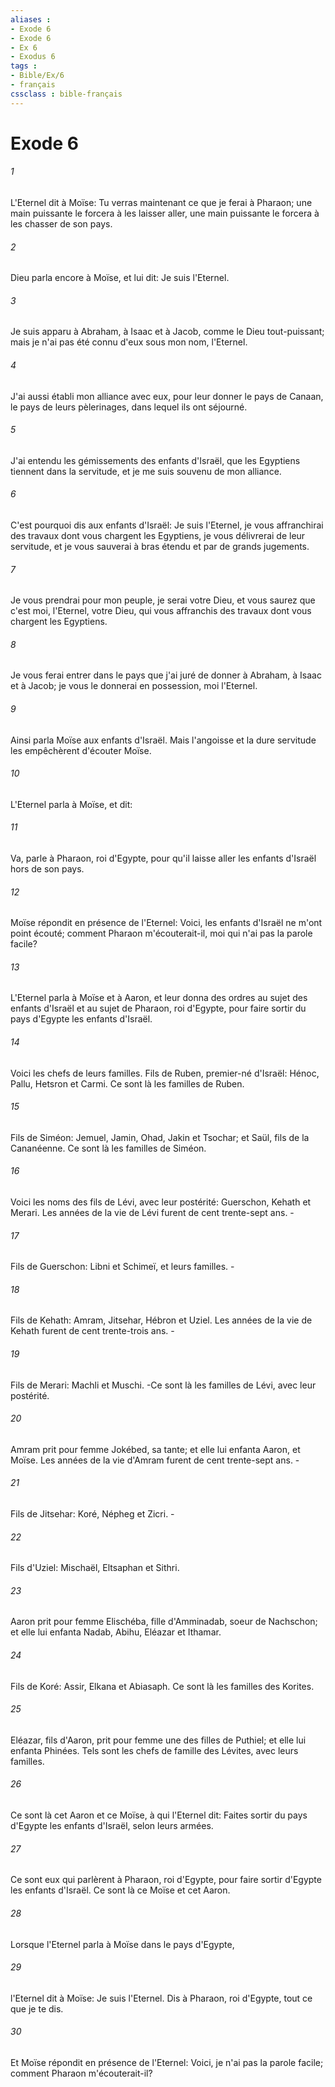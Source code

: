 ```yaml
---
aliases : 
- Exode 6
- Exode 6
- Ex 6
- Exodus 6
tags : 
- Bible/Ex/6
- français
cssclass : bible-français
---
```


# Exode 6

###### 1
L'Eternel dit à Moïse: Tu verras maintenant ce que je ferai à Pharaon; une main puissante le forcera à les laisser aller, une main puissante le forcera à les chasser de son pays.
###### 2
Dieu parla encore à Moïse, et lui dit: Je suis l'Eternel.
###### 3
Je suis apparu à Abraham, à Isaac et à Jacob, comme le Dieu tout-puissant; mais je n'ai pas été connu d'eux sous mon nom, l'Eternel.
###### 4
J'ai aussi établi mon alliance avec eux, pour leur donner le pays de Canaan, le pays de leurs pèlerinages, dans lequel ils ont séjourné.
###### 5
J'ai entendu les gémissements des enfants d'Israël, que les Egyptiens tiennent dans la servitude, et je me suis souvenu de mon alliance.
###### 6
C'est pourquoi dis aux enfants d'Israël: Je suis l'Eternel, je vous affranchirai des travaux dont vous chargent les Egyptiens, je vous délivrerai de leur servitude, et je vous sauverai à bras étendu et par de grands jugements.
###### 7
Je vous prendrai pour mon peuple, je serai votre Dieu, et vous saurez que c'est moi, l'Eternel, votre Dieu, qui vous affranchis des travaux dont vous chargent les Egyptiens.
###### 8
Je vous ferai entrer dans le pays que j'ai juré de donner à Abraham, à Isaac et à Jacob; je vous le donnerai en possession, moi l'Eternel.
###### 9
Ainsi parla Moïse aux enfants d'Israël. Mais l'angoisse et la dure servitude les empêchèrent d'écouter Moïse.
###### 10
L'Eternel parla à Moïse, et dit:
###### 11
Va, parle à Pharaon, roi d'Egypte, pour qu'il laisse aller les enfants d'Israël hors de son pays.
###### 12
Moïse répondit en présence de l'Eternel: Voici, les enfants d'Israël ne m'ont point écouté; comment Pharaon m'écouterait-il, moi qui n'ai pas la parole facile?
###### 13
L'Eternel parla à Moïse et à Aaron, et leur donna des ordres au sujet des enfants d'Israël et au sujet de Pharaon, roi d'Egypte, pour faire sortir du pays d'Egypte les enfants d'Israël.
###### 14
Voici les chefs de leurs familles. Fils de Ruben, premier-né d'Israël: Hénoc, Pallu, Hetsron et Carmi. Ce sont là les familles de Ruben.
###### 15
Fils de Siméon: Jemuel, Jamin, Ohad, Jakin et Tsochar; et Saül, fils de la Cananéenne. Ce sont là les familles de Siméon.
###### 16
Voici les noms des fils de Lévi, avec leur postérité: Guerschon, Kehath et Merari. Les années de la vie de Lévi furent de cent trente-sept ans. -
###### 17
Fils de Guerschon: Libni et Schimeï, et leurs familles. -
###### 18
Fils de Kehath: Amram, Jitsehar, Hébron et Uziel. Les années de la vie de Kehath furent de cent trente-trois ans. -
###### 19
Fils de Merari: Machli et Muschi. -Ce sont là les familles de Lévi, avec leur postérité.
###### 20
Amram prit pour femme Jokébed, sa tante; et elle lui enfanta Aaron, et Moïse. Les années de la vie d'Amram furent de cent trente-sept ans. -
###### 21
Fils de Jitsehar: Koré, Népheg et Zicri. -
###### 22
Fils d'Uziel: Mischaël, Eltsaphan et Sithri.
###### 23
Aaron prit pour femme Elischéba, fille d'Amminadab, soeur de Nachschon; et elle lui enfanta Nadab, Abihu, Eléazar et Ithamar.
###### 24
Fils de Koré: Assir, Elkana et Abiasaph. Ce sont là les familles des Korites.
###### 25
Eléazar, fils d'Aaron, prit pour femme une des filles de Puthiel; et elle lui enfanta Phinées. Tels sont les chefs de famille des Lévites, avec leurs familles.
###### 26
Ce sont là cet Aaron et ce Moïse, à qui l'Eternel dit: Faites sortir du pays d'Egypte les enfants d'Israël, selon leurs armées.
###### 27
Ce sont eux qui parlèrent à Pharaon, roi d'Egypte, pour faire sortir d'Egypte les enfants d'Israël. Ce sont là ce Moïse et cet Aaron.
###### 28
Lorsque l'Eternel parla à Moïse dans le pays d'Egypte,
###### 29
l'Eternel dit à Moïse: Je suis l'Eternel. Dis à Pharaon, roi d'Egypte, tout ce que je te dis.
###### 30
Et Moïse répondit en présence de l'Eternel: Voici, je n'ai pas la parole facile; comment Pharaon m'écouterait-il?
